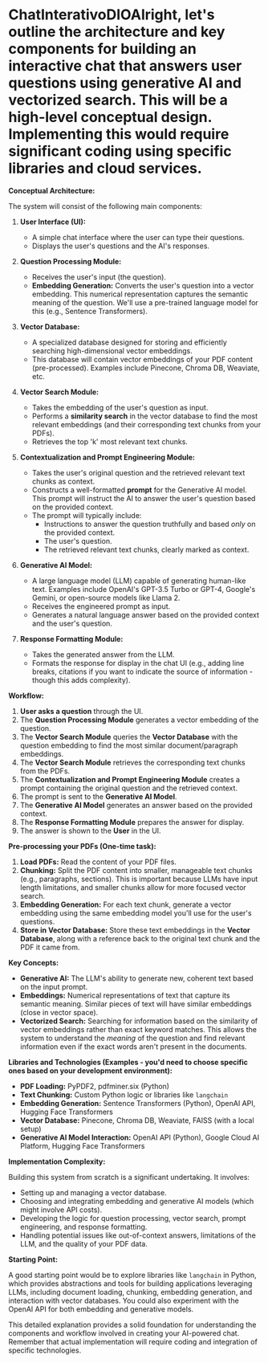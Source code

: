 # ChatInterativoDIOAlright, let's outline the architecture and key components for building an interactive chat that answers user questions using generative AI and vectorized search. This will be a high-level conceptual design. Implementing this would require significant coding using specific libraries and cloud services.

**Conceptual Architecture:**

The system will consist of the following main components:

1.  **User Interface (UI):**
    * A simple chat interface where the user can type their questions.
    * Displays the user's questions and the AI's responses.

2.  **Question Processing Module:**
    * Receives the user's input (the question).
    * **Embedding Generation:** Converts the user's question into a vector embedding. This numerical representation captures the semantic meaning of the question. We'll use a pre-trained language model for this (e.g., Sentence Transformers).

3.  **Vector Database:**
    * A specialized database designed for storing and efficiently searching high-dimensional vector embeddings.
    * This database will contain vector embeddings of your PDF content (pre-processed). Examples include Pinecone, Chroma DB, Weaviate, etc.

4.  **Vector Search Module:**
    * Takes the embedding of the user's question as input.
    * Performs a **similarity search** in the vector database to find the most relevant embeddings (and their corresponding text chunks from your PDFs).
    * Retrieves the top 'k' most relevant text chunks.

5.  **Contextualization and Prompt Engineering Module:**
    * Takes the user's original question and the retrieved relevant text chunks as context.
    * Constructs a well-formatted **prompt** for the Generative AI model. This prompt will instruct the AI to answer the user's question based on the provided context.
    * The prompt will typically include:
        * Instructions to answer the question truthfully and based *only* on the provided context.
        * The user's question.
        * The retrieved relevant text chunks, clearly marked as context.

6.  **Generative AI Model:**
    * A large language model (LLM) capable of generating human-like text. Examples include OpenAI's GPT-3.5 Turbo or GPT-4, Google's Gemini, or open-source models like Llama 2.
    * Receives the engineered prompt as input.
    * Generates a natural language answer based on the provided context and the user's question.

7.  **Response Formatting Module:**
    * Takes the generated answer from the LLM.
    * Formats the response for display in the chat UI (e.g., adding line breaks, citations if you want to indicate the source of information - though this adds complexity).

**Workflow:**

1.  **User asks a question** through the UI.
2.  The **Question Processing Module** generates a vector embedding of the question.
3.  The **Vector Search Module** queries the **Vector Database** with the question embedding to find the most similar document/paragraph embeddings.
4.  The **Vector Search Module** retrieves the corresponding text chunks from the PDFs.
5.  The **Contextualization and Prompt Engineering Module** creates a prompt containing the original question and the retrieved context.
6.  The prompt is sent to the **Generative AI Model**.
7.  The **Generative AI Model** generates an answer based on the provided context.
8.  The **Response Formatting Module** prepares the answer for display.
9.  The answer is shown to the **User** in the UI.

**Pre-processing your PDFs (One-time task):**

1.  **Load PDFs:** Read the content of your PDF files.
2.  **Chunking:** Split the PDF content into smaller, manageable text chunks (e.g., paragraphs, sections). This is important because LLMs have input length limitations, and smaller chunks allow for more focused vector search.
3.  **Embedding Generation:** For each text chunk, generate a vector embedding using the same embedding model you'll use for the user's questions.
4.  **Store in Vector Database:** Store these text embeddings in the **Vector Database**, along with a reference back to the original text chunk and the PDF it came from.

**Key Concepts:**

* **Generative AI:** The LLM's ability to generate new, coherent text based on the input prompt.
* **Embeddings:** Numerical representations of text that capture its semantic meaning. Similar pieces of text will have similar embeddings (close in vector space).
* **Vectorized Search:** Searching for information based on the similarity of vector embeddings rather than exact keyword matches. This allows the system to understand the *meaning* of the question and find relevant information even if the exact words aren't present in the documents.

**Libraries and Technologies (Examples - you'd need to choose specific ones based on your development environment):**

* **PDF Loading:** PyPDF2, pdfminer.six (Python)
* **Text Chunking:** Custom Python logic or libraries like `langchain`
* **Embedding Generation:** Sentence Transformers (Python), OpenAI API, Hugging Face Transformers
* **Vector Database:** Pinecone, Chroma DB, Weaviate, FAISS (with a local setup)
* **Generative AI Model Interaction:** OpenAI API (Python), Google Cloud AI Platform, Hugging Face Transformers

**Implementation Complexity:**

Building this system from scratch is a significant undertaking. It involves:

* Setting up and managing a vector database.
* Choosing and integrating embedding and generative AI models (which might involve API costs).
* Developing the logic for question processing, vector search, prompt engineering, and response formatting.
* Handling potential issues like out-of-context answers, limitations of the LLM, and the quality of your PDF data.

**Starting Point:**

A good starting point would be to explore libraries like `langchain` in Python, which provides abstractions and tools for building applications leveraging LLMs, including document loading, chunking, embedding generation, and interaction with vector databases. You could also experiment with the OpenAI API for both embedding and generative models.

This detailed explanation provides a solid foundation for understanding the components and workflow involved in creating your AI-powered chat. Remember that actual implementation will require coding and integration of specific technologies.
